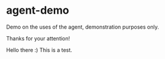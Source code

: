 # agent-demo
Demo on the uses of the agent, demonstration purposes only.

Thanks for your attention!

Hello there :)
This is a test.
